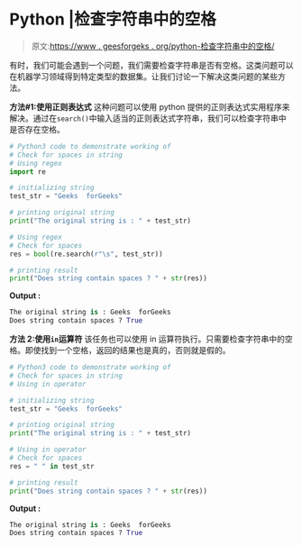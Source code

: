 # Python |检查字符串中的空格

> 原文:[https://www . geesforgeks . org/python-检查字符串中的空格/](https://www.geeksforgeeks.org/python-check-for-spaces-in-string/)

有时，我们可能会遇到一个问题，我们需要检查字符串是否有空格。这类问题可以在机器学习领域得到特定类型的数据集。让我们讨论一下解决这类问题的某些方法。

**方法#1:使用正则表达式**
这种问题可以使用 python 提供的正则表达式实用程序来解决。通过在`search()`中输入适当的正则表达式字符串，我们可以检查字符串中是否存在空格。

```py
# Python3 code to demonstrate working of
# Check for spaces in string
# Using regex
import re

# initializing string 
test_str = "Geeks  forGeeks"

# printing original string 
print("The original string is : " + test_str)

# Using regex
# Check for spaces 
res = bool(re.search(r"\s", test_str))

# printing result 
print("Does string contain spaces ? " + str(res))
```

**Output :**

```py
The original string is : Geeks  forGeeks
Does string contain spaces ? True

```

**方法 2:使用`in`运算符**
该任务也可以使用 in 运算符执行。只需要检查字符串中的空格。即使找到一个空格，返回的结果也是真的，否则就是假的。

```py
# Python3 code to demonstrate working of
# Check for spaces in string
# Using in operator

# initializing string 
test_str = "Geeks  forGeeks"

# printing original string 
print("The original string is : " + test_str)

# Using in operator
# Check for spaces 
res = " " in test_str

# printing result 
print("Does string contain spaces ? " + str(res))
```

**Output :**

```py
The original string is : Geeks  forGeeks
Does string contain spaces ? True

```
